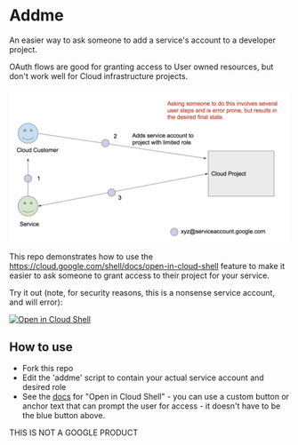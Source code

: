 # Addme

An easier way to ask someone to add a service's account to a developer project.

OAuth flows are good for granting access to User owned resources, but don't
work well for Cloud infrastructure projects.

![addme](addme.png)

This repo demonstrates how to use the
https://cloud.google.com/shell/docs/open-in-cloud-shell feature to make it easier
to ask someone to grant access to their project for your service.

Try it out (note, for security reasons, this is a nonsense service account, and
will error):

[![Open in Cloud
Shell](http://gstatic.com/cloudssh/images/open-btn.svg)](https://console.cloud.google.com/cloudshell/open?git_repo=https%3A%2F%2Fgithub.com%2Fptone%2Faddme&page=shell&print=instructions.txt)


## How to use

 - Fork this repo
 - Edit the 'addme' script to contain your actual service account and desired
   role
 - See the [docs](https://cloud.google.com/shell/docs/open-in-cloud-shell) for
   "Open in Cloud Shell" - you can use a custom button or anchor text that can
   prompt the user for access - it doesn't have to be the blue button above.



THIS IS NOT A GOOGLE PRODUCT
